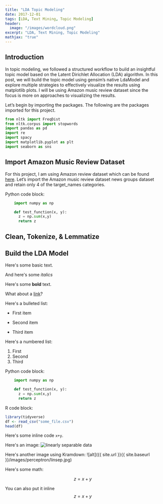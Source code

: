 ```yaml
---
title: "LDA Topic Modeling"
date: 2017-12-01
tags: [LDA, Text Mining, Topic Modeling]
header:
  image: "/images/wordcloud.png"
excerpt: "LDA, Text Mining, Topic Modeling"
mathjax: "true"
---
```


## Introduction

In topic modeling, we followed a structured workflow to build an insightful topic model based on the Latent Dirichlet Allocation (LDA) algorithm. In this post, we will build the topic model using gensim’s native LdaModel and explore multiple strategies to effectively visualize the results using matplotlib plots. I will be using Amazon music review dataset since the focus is more on approaches to visualizing the results.

Let’s begin by importing the packages. The following are the packages imported for this project.

```python
from nltk import FreqDist
from nltk.corpus import stopwords
import pandas as pd
import re
import spacy
import matplotlib.pyplot as plt
import seaborn as sns
```

## Import Amazon Music Review Dataset
For this project, I am using Amazon review dataset which can be found [here](http://jmcauley.ucsd.edu/data/amazon/). 
Let’s import the Amazon music review dataset
news groups dataset and retain only 4 of the target_names categories.

Python code block:
```python
    import numpy as np

    def test_function(x, y):
      z = np.sum(x,y)
      return z
```


## Clean, Tokenize, & Lemmatize
## Build the LDA Model


Here's some basic text.

And here's some *italics*

Here's some **bold** text.

What about a [link](https://github.com/dataoptimal)?

Here's a bulleted list:
* First item
+ Second item
- Third item

Here's a numbered list:
1. First
2. Second
3. Third

Python code block:
```python
    import numpy as np

    def test_function(x, y):
      z = np.sum(x,y)
      return z
```

R code block:
```r
library(tidyverse)
df <- read_csv("some_file.csv")
head(df)
```

Here's some inline code `x+y`.

Here's an image:
<img src="{{ site.url }}{{ site.baseurl }}/images/perceptron/linsep.jpg" alt="linearly separable data">

Here's another image using Kramdown:
![alt]({{ site.url }}{{ site.baseurl }}/images/perceptron/linsep.jpg)

Here's some math:

$$z=x+y$$

You can also put it inline $$z=x+y$$
